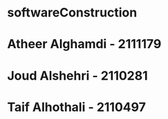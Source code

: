 # softwareConstruction
# Atheer Alghamdi - 2111179
# Joud Alshehri - 2110281
# Taif Alhothali - 2110497
